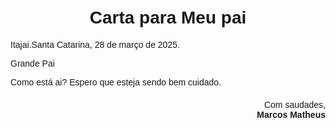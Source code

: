 <!DOCTYPE html>
<html lang="pt">
<head>
    <meta charset="UTF-8">
    <meta name="viewport" content="width=device-width, initial-scale=1.0">
    <title>Carta para Meu pai na prisão</title>
    <style>
        body {font-family: Arial, sans-serif;
            margin: 50px;
            text-align: justify;}.container {
            max-width: 600px;
            margin: auto;}h1 {text-align: center;}
        .assinatura {
            text-align: right;
            margin-top: 20px; }
    </style>
</head>
<body>
    <div class="container">
        <h1>Carta para Meu pai</h1>
        <p>Itajai.Santa Catarina, 28 de março de 2025.</p>
        <p>Grande Pai</p>
        <p>Como está ai? Espero que esteja sendo bem cuidado.</p>
        <p class="assinatura">
            Com saudades,<br>
            <strong>Marcos Matheus</strong>
        </p>
    </div>
</body>
</html>
